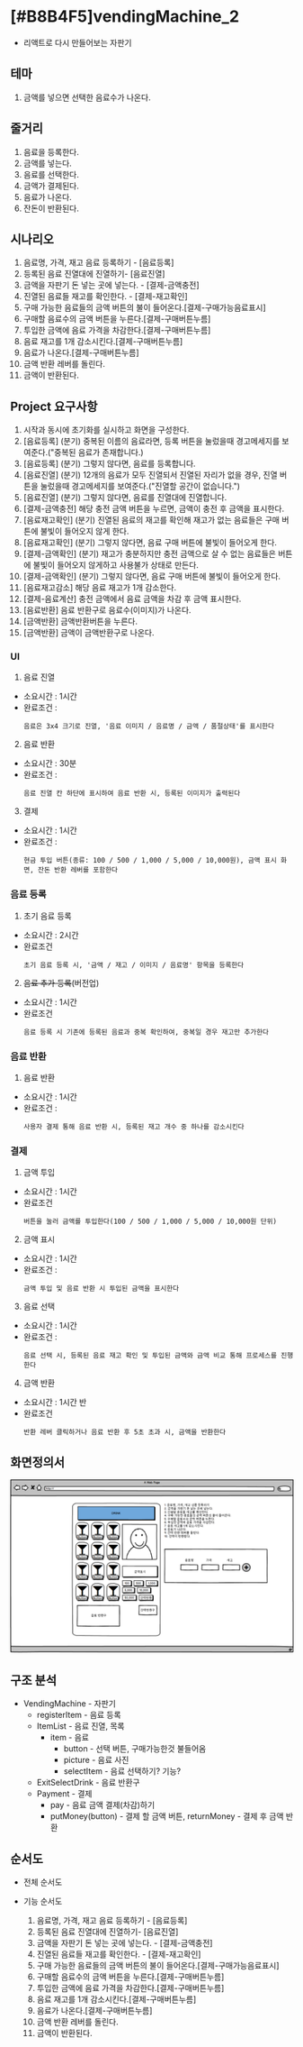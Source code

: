 # [#B8B4F5]vendingMachine_2

  - 리액트로 다시 만들어보는 자판기

## 테마
  
  1. 금액를 넣으면 선택한 음료수가 나온다.

## 줄거리
  
  1. 음료을 등록한다.
  1. 금액를 넣는다.
  1. 음료를 선택한다.
  1. 금액가 결제된다.
  1. 음료가 나온다.
  1. 잔돈이 반환된다.

## 시나리오
  
  1. 음료명, 가격, 재고 음료 등록하기 - [음료등록]
  2. 등록된 음료 진열대에 진열하기- [음료진열]
  3. 금액을 자판기 돈 넣는 곳에 넣는다. - [결제-금액충전]
  4. 진열된 음료들 재고를 확인한다. - [결제-재고확인]
  5. 구매 가능한 음료들의 금액 버튼의 불이 들어온다.[결제-구매가능음료표시]
  6. 구매할 음료수의 금액 버튼을 누른다.[결제-구매버튼누름]
  7. 투입한 금액에 음료 가격을 차감한다.[결제-구매버튼누름]
  8. 음료 재고를 1개 감소시킨다.[결제-구매버튼누름]
  9. 음료가 나온다.[결제-구매버튼누름]
  10. 금액 반환 레버를 돌린다.
  11. 금액이 반환된다.

## Project 요구사항

1. 시작과 동시에 초기화를 실시하고 화면을 구성한다.
1. [음료등록] (분기) 중복된 이름의 음료라면, 등록 버튼을 눌렀을때 경고메세지를 보여준다.("중복된 음료가 존재합니다.)
2. [음료등록] (분기) 그렇지 않다면, 음료를 등록합니다.
3. [음료진열] (분기) 12개의 음료가 모두 진열되서 진열된 자리가 없을 경우, 진열 버튼을 눌렀을때 경고메세지를 보여준다.("진열할 공간이 없습니다.")
4. [음료진열] (분기) 그렇지 않다면, 음료를 진열대에 진열합니다.
5. [결제-금액충전] 해당 충전 금액 버튼을 누르면, 금액이 충전 후 금액을 표시한다.
6. [음료재고확인] (분기) 진열된 음료의 재고를 확인해 재고가 없는 음료들은 구매 버튼에 불빛이 들어오지 않게 한다.
7. [음료재고확인] (분기) 그렇지 않다면, 음료 구매 버튼에 불빛이 들어오게 한다.
8. [결제-금액확인] (분기) 재고가 충분하지만 충전 금액으로 살 수 없는 음료들은 버튼에 불빛이 들어오지 않게하고 사용불가 상태로 만든다.
9.  [결제-금액확인] (분기) 그렇지 않다면, 음료 구매 버튼에 불빛이 들어오게 한다.
10. [음료재고감소] 해당 음료 재고가 1개 감소한다.
11. [결제-음료계산] 충전 금액에서 음료 금액을 차감 후 금액 표시한다.
12. [음료반환] 음료 반환구로 음료수(이미지)가 나온다.
13. [금액반환] 금액반환버튼을 누른다.
14. [금액반환] 금액이 금액반환구로 나온다.

### UI

1. 음료 진열
  - 소요시간 : 1시간
  - 완료조건 : 
    ```
    음료은 3x4 크기로 진열, '음료 이미지 / 음료명 / 금액 / 품절상태'를 표시한다
    ```

2. 음료 반환
  - 소요시간 : 30분
  - 완료조건 :
    ```
    음료 진열 칸 하단에 표시하여 음료 반환 시, 등록된 이미지가 출력된다
    ```

3. 결제 
  - 소요시간 : 1시간
  - 완료조건 :
    ```
    현금 투입 버튼(종류: 100 / 500 / 1,000 / 5,000 / 10,000원), 금액 표시 화면, 잔돈 반환 레버를 포함한다
    ```

### 음료 등록 

1. 초기 음료 등록 
  - 소요시간 : 2시간
  - 완료조건
    ```
    초기 음료 등록 시, '금액 / 재고 / 이미지 / 음료명' 항목을 등록한다
    ```
2. ~~음료 추가 등록~~(버전업)
  - 소요시간 : 1시간
  - 완료조건 
    ```
    음료 등록 시 기존에 등록된 음료과 중복 확인하여, 중복일 경우 재고만 추가한다
    ```

### 음료 반환

1. 음료 반환
  - 소요시간 : 1시간
  - 완료조건 : 
    ```
    사용자 결제 통해 음료 반환 시, 등록된 재고 개수 중 하나를 감소시킨다
    ```

### 결제

1. 금액 투입
  - 소요시간 : 1시간
  - 완료조건 
    ```
    버튼을 눌러 금액를 투입한다(100 / 500 / 1,000 / 5,000 / 10,000원 단위)
    ```

2. 금액 표시
  - 소요시간 : 1시간
  - 완료조건 :
    ```
    금액 투입 및 음료 반환 시 투입된 금액을 표시한다
    ```

3. 음료 선택
  - 소요시간 : 1시간
  - 완료조건 :
    ```
    음료 선택 시, 등록된 음료 재고 확인 및 투입된 금액와 금액 비교 통해 프로세스를 진행한다
    ```

4. 금액 반환
  - 소요시간 : 1시간 반
  - 완료조건 
    ```
    반환 레버 클릭하거나 음료 반환 후 5초 초과 시, 금액을 반환한다
    ```

## 화면정의서

![mockup-vendingMachine_2](./images/mockup-vendingMachine_2.png)

## 구조 분석

  - VendingMachine - 자판기
    - registerItem - 음료 등록
    - ItemList - 음료 진열, 목록
      - item - 음료
        - button - 선택 버튼, 구매가능한것 불들어옴
        - picture - 음료 사진
        - selectItem - 음료 선택하기? 기능?
    - ExitSelectDrink - 음료 반환구
    - Payment - 결제
      - pay - 음료 금액 결제(차감)하기
      - putMoney(button) - 결제 할 금액 버튼, returnMoney - 결제 후 금액 반환

## 순서도

- 전체 순서도
- 기능 순서도

  1. 음료명, 가격, 재고 음료 등록하기 - [음료등록]
  2. 등록된 음료 진열대에 진열하기- [음료진열]
  3. 금액을 자판기 돈 넣는 곳에 넣는다. - [결제-금액충전]
  4. 진열된 음료들 재고를 확인한다. - [결제-재고확인]
  5. 구매 가능한 음료들의 금액 버튼의 불이 들어온다.[결제-구매가능음료표시]
  6. 구매할 음료수의 금액 버튼을 누른다.[결제-구매버튼누름]
  7. 투입한 금액에 음료 가격을 차감한다.[결제-구매버튼누름]
  8. 음료 재고를 1개 감소시킨다.[결제-구매버튼누름]
  9. 음료가 나온다.[결제-구매버튼누름]
  10. 금액 반환 레버를 돌린다.
  11. 금액이 반환된다.